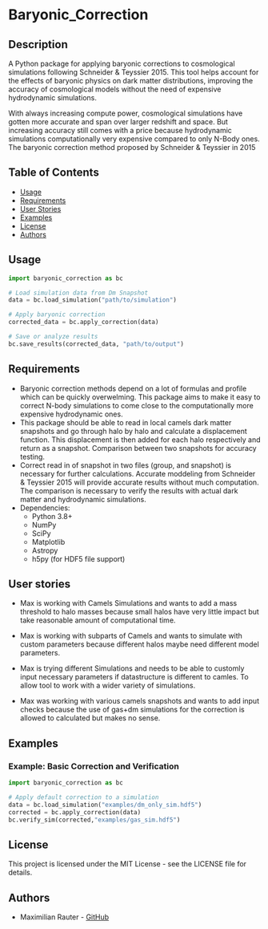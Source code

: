 # Baryonic_Correction

## Description
A Python package for applying baryonic corrections to cosmological simulations following Schneider & Teyssier 2015. This tool helps account for the effects of baryonic physics on dark matter distributions, improving the accuracy of cosmological models without the need of expensive hydrodynamic simulations.

With always increasing compute power, cosmological simulations have gotten more accurate and span over larger redshift and space. But increasing accuracy still comes with a price because hydrodynamic simulations computationally very expensive compared to only N-Body ones. The baryonic correction method proposed by Schneider & Teyssier in 2015 


## Table of Contents
- [Usage](#usage)
- [Requirements](#requirements)
- [User Stories](#user-stories)
- [Examples](#examples)
- [License](#license)
- [Authors](#authors)


## Usage

```python
import baryonic_correction as bc

# Load simulation data from Dm Snapshot
data = bc.load_simulation("path/to/simulation")

# Apply baryonic correction
corrected_data = bc.apply_correction(data)

# Save or analyze results
bc.save_results(corrected_data, "path/to/output")
```

## Requirements
- Baryonic correction methods depend on a lot of formulas and profile which can be quickly overwelming. This package aims to make it easy to correct N-body simulations to come close to the computationally more expensive hydrodynamic ones.
- This package should be able to read in local camels dark matter snapshots and go through halo by halo and calculate a displacement function. This displacement is then added for each halo respectively and return as a snapshot. Comparison between two snapshots for accuracy testing.
- Correct read in of snapshot in two files (group, and snapshot) is necessary for further calculations. Accurate moddeling from Schneider & Teyssier 2015 will provide accurate results without much computation. The comparison is necessary to verify the results with actual dark matter and hydrodynamic simulations.
- Dependencies:
    - Python 3.8+
    - NumPy
    - SciPy
    - Matplotlib
    - Astropy
    - h5py (for HDF5 file support)

## User stories
- Max is working with Camels Simulations and wants to add a mass threshold to halo masses because small halos have very little impact but take reasonable amount of computational time.
- Max is working with subparts of Camels and wants to simulate with custom parameters because different halos maybe need different model parameters.

- Max is trying different Simulations and needs to be able to customly input necessary parameters if datastructure is different to camles. To allow tool to work with a wider variety of simulations.
- Max was working with various camels snapshots and wants to add input checks because the use of gas+dm simulations for the correction is allowed to calculated but makes no sense.


## Examples
### Example: Basic Correction and Verification
```python
import baryonic_correction as bc

# Apply default correction to a simulation
data = bc.load_simulation("examples/dm_only_sim.hdf5")
corrected = bc.apply_correction(data)
bc.verify_sim(corrected,"examples/gas_sim.hdf5")
```

## License
This project is licensed under the MIT License - see the LICENSE file for details.

## Authors
- Maximilian Rauter - [GitHub](https://github.com/MaxRauter)